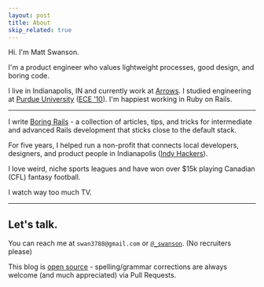 ```yaml
---
layout: post
title: About
skip_related: true
---
```


Hi. I'm Matt Swanson.

I'm a product engineer who values lightweight processes, good design, and boring code.

I live in Indianapolis, IN and currently work at [Arrows](https://arrows.to/). I studied engineering at [Purdue University](http://www.purdue.edu/) ([ECE &rsquo;10](https://engineering.purdue.edu/ECE)). I'm happiest working in Ruby on Rails.

---

I write [Boring Rails](https://boringrails.com/) - a collection of articles, tips, and tricks for intermediate and advanced Rails development that sticks close to the default stack.

For five years, I helped run a non-profit that connects local developers, designers, and product people in Indianapolis ([Indy Hackers](http://indyhackers.org/)).

I love weird, niche sports leagues and have won over $15k playing Canadian (CFL) fantasy football.

I watch way too much TV.

---

## Let's talk.

You can reach me at `swan3788@gmail.com` or [`@_swanson`][twitter]. (No recruiters please)

This blog is [open source][os] - spelling/grammar corrections are always welcome (and much appreciated) via Pull Requests.

[os]: https://github.com/swanson/swanson.github.com
[twitter]: https://twitter.com/_swanson
